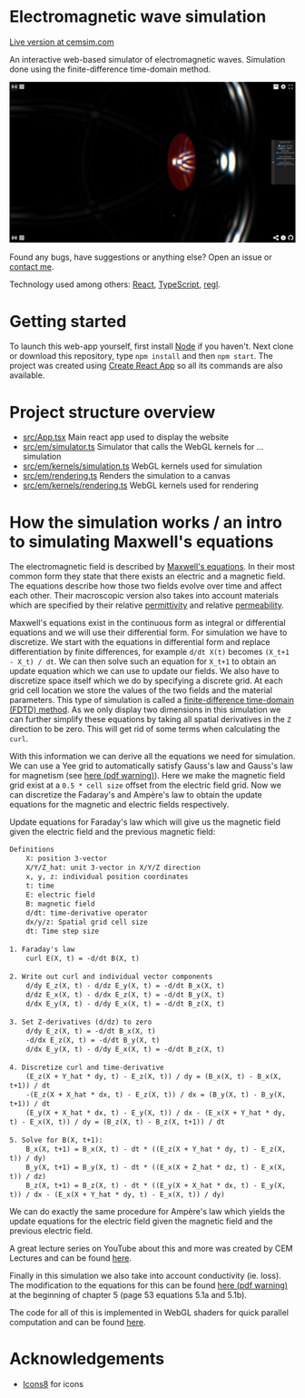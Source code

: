 # Electromagnetic wave simulation
[Live version at cemsim.com](https://cemsim.com/)

An interactive web-based simulator of electromagnetic waves. Simulation done using the finite-difference time-domain method.

![](images/screenshot_lens.jpg)

Found any bugs, have suggestions or anything else? Open an issue or [contact me](mailto:tora@warlock.ai).

Technology used among others: [React](https://reactjs.org/), [TypeScript](https://www.typescriptlang.org/), [regl](https://github.com/regl-project/regl).

# Getting started
To launch this web-app yourself, first install [Node](https://nodejs.org/en/download/) if you haven't. Next clone or download this repository, type `npm install` and then `npm start`.
The project was created using [Create React App](https://github.com/facebook/create-react-app) so all its commands are also available.

# Project structure overview
- [src/App.tsx](src/App.tsx) Main react app used to display the website
- [src/em/simulator.ts](src/em/simulator.ts) Simulator that calls the WebGL kernels for ... simulation
- [src/em/kernels/simulation.ts](src/em/kernels/simulation.ts) WebGL kernels used for simulation
- [src/em/rendering.ts](src/em/rendering.ts) Renders the simulation to a canvas
- [src/em/kernels/rendering.ts](src/em/kernels/rendering.ts) WebGL kernels used for rendering

# How the simulation works / an intro to simulating Maxwell's equations
The electromagnetic field is described by [Maxwell's equations](https://en.wikipedia.org/wiki/Maxwell%27s_equations). In their most common form
they state that there exists an electric and a magnetic field. The equations describe how those two fields evolve over time and affect each other.
Their macroscopic version also takes into account materials which are specified by their relative [permittivity](https://en.wikipedia.org/wiki/Permittivity) and
relative [permeability](https://en.wikipedia.org/wiki/Permeability_(electromagnetism)).

Maxwell's equations exist in the continuous form as integral or differential equations and we will use their differential form.
For simulation we have to discretize. We start with the equations in differential form and replace differentiation by finite differences,
for example `d/dt X(t)` becomes `(X_t+1 - X_t) / dt`. We can then solve such an equation for `X_t+1` to obtain an update equation which we can use to update our fields.
We also have to discretize space itself which we do by specifying a discrete grid. At each grid cell location we store the values of
the two fields and the material parameters. This type of simulation is called a [finite-difference time-domain (FDTD) method](https://en.wikipedia.org/wiki/Finite-difference_time-domain_method).
As we only display two dimensions in this simulation we can further simplify these equations by taking all spatial derivatives in the `Z` direction to be zero.
This will get rid of some terms when calculating the `curl`.

With this information we can derive all the equations we need for simulation. We can use a Yee grid to automatically satisfy Gauss's law and Gauss's law for magnetism
(see [here (pdf warning)](https://empossible.net/wp-content/uploads/2019/08/Lecture-4b-Maxwells-Equations-on-a-Yee-Grid.pdf)).
Here we make the magnetic field grid exist at a `0.5 * cell size` offset from the electric field grid.
Now we can discretize the Fadaray's and Ampère's law to obtain the update equations for the magnetic and electric fields respectively.

Update equations for Faraday's law which will give us the magnetic field given the electric field and the previous magnetic field:
```
Definitions
    X: position 3-vector
    X/Y/Z_hat: unit 3-vector in X/Y/Z direction
    x, y, z: individual position coordinates
    t: time
    E: electric field
    B: magnetic field
    d/dt: time-derivative operator
    dx/y/z: Spatial grid cell size
    dt: Time step size

1. Faraday's law
    curl E(X, t) = -d/dt B(X, t)

2. Write out curl and individual vector components
    d/dy E_z(X, t) - d/dz E_y(X, t) = -d/dt B_x(X, t)
    d/dz E_x(X, t) - d/dx E_z(X, t) = -d/dt B_y(X, t)
    d/dx E_y(X, t) - d/dy E_x(X, t) = -d/dt B_z(X, t)

3. Set Z-derivatives (d/dz) to zero
    d/dy E_z(X, t) = -d/dt B_x(X, t)
    -d/dx E_z(X, t) = -d/dt B_y(X, t)
    d/dx E_y(X, t) - d/dy E_x(X, t) = -d/dt B_z(X, t)

4. Discretize curl and time-derivative
    (E_z(X + Y_hat * dy, t) - E_z(X, t)) / dy = (B_x(X, t) - B_x(X, t+1)) / dt
    -(E_z(X + X_hat * dx, t) - E_z(X, t)) / dx = (B_y(X, t) - B_y(X, t+1)) / dt
    (E_y(X + X_hat * dx, t) - E_y(X, t)) / dx - (E_x(X + Y_hat * dy, t) - E_x(X, t)) / dy = (B_z(X, t) - B_z(X, t+1)) / dt

5. Solve for B(X, t+1):
    B_x(X, t+1) = B_x(X, t) - dt * ((E_z(X + Y_hat * dy, t) - E_z(X, t)) / dy)
    B_y(X, t+1) = B_y(X, t) - dt * ((E_x(X + Z_hat * dz, t) - E_x(X, t)) / dz)
    B_z(X, t+1) = B_z(X, t) - dt * ((E_y(X + X_hat * dx, t) - E_y(X, t)) / dx - (E_x(X + Y_hat * dy, t) - E_x(X, t)) / dy)
```

We can do exactly the same procedure for Ampère's law which yields the update equations for the electric field given the magnetic field and the previous electric field.

A great lecture series on YouTube about this and more was created by CEM Lectures and can be found [here](https://www.youtube.com/watch?v=KHTByojnsZE&list=PLLYQF5WvJdJWoU9uEeWJ6-MRzDSziNnGt).

Finally in this simulation we also take into account conductivity (ie. loss). The modification to the equations for this can be found
[here (pdf warning)](https://www.research-collection.ethz.ch/bitstream/handle/20.500.11850/151102/eth-41633-02.pdf) at the beginning of
chapter 5 (page 53 equations 5.1a and 5.1b).

The code for all of this is implemented in WebGL shaders for quick parallel computation and can be found [here](src/em/kernels/simulation.ts).

# Acknowledgements
- [Icons8](https://icons8.com/) for icons
